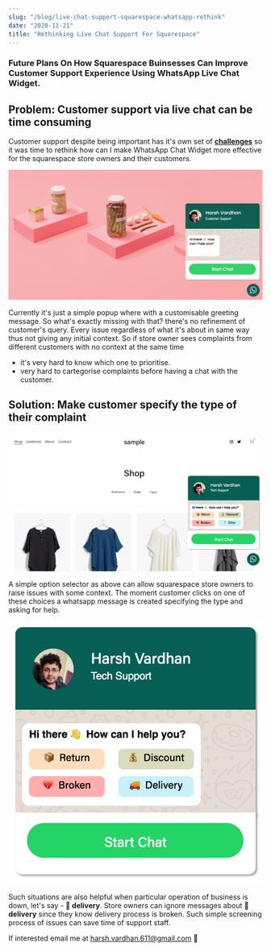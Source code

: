 ```yaml
---
slug: "/blog/live-chat-support-squarespace-whatsapp-rethink"
date: "2020-11-21"
title: "Rethinking Live Chat Support For Squarespace"
---
```


### Future Plans On How Squarespace Buinsesses Can Improve Customer Support Experience Using WhatsApp Live Chat Widget.

## Problem: Customer support via live chat can be time consuming
Customer support despite being important has it's own set of  <a href="https://salesjump.xyz/blog/live-chat-phone-support" target="_blank"> **challenges**</a> so it was time to rethink how can I make WhatsApp Chat Widget more effective for the squarespace store owners and their customers. 

![squarespace-whatsapp](../images/squarespace-whatsapp.png)

Currently it's just a simple popup where with a customisable greeting message. So what's exactly missing with that? there's no refinement of customer's query. Every issue regardless of what it's about in same way thus not giving any initial context. So if store owner sees complaints from different customers with no context at the same time 

- it's very hard to know which one to prioritise.
- very hard to cartegorise complaints before having a chat with the customer.

## Solution: Make customer specify the type of their complaint

![squarespace-whatsapp-support-funnel](../images/squarespace-whatsapp-support-funnel.png)

A simple option selector as above can allow squarespace store owners to raise issues with some context. The moment customer clicks on one of these choices a whatsapp message is created specifying the type and asking for help.

![squarespace-whatsapp-chat-funnel](../images/squarespace-whatsapp-chat-funnel.png)

Such situations are also helpful when particular operation of business is down, let's say - **🚚 delivery**. Store owners can ignore messages about **🚚 delivery** since they know delivery process is broken. Such simple screening process of issues can save time of support staff.

If interested email me at <harsh.vardhan.611@gmail.com> 🙂
